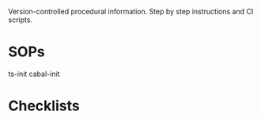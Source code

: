 Version-controlled procedural information. Step by step instructions and CI scripts.

# SOPs

ts-init
cabal-init

# Checklists
